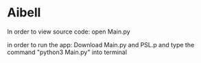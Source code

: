 # Aibell

In order to view source code: open Main.py

in order to run the app: Download Main.py and PSL.p and type the command "python3 Main.py" into terminal 

